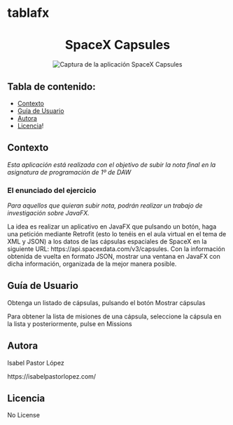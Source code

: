 # tablafx

<h1 align="center"> SpaceX Capsules </h1>
<p align="center"> <img src="https://user-images.githubusercontent.com/45814587/173258940-f78865f3-e39c-4d25-903c-3b40e8fc0f16.PNG" alt="Captura de la aplicación SpaceX Capsules">
 </p>
 
 ## Tabla de contenido:
 
- [Contexto](#contexto)
- [Guía de Usuario](#guía-de-usuario)
- [Autora](#autora)
- [Licencia](#licencia)!

## Contexto

*Esta aplicación está realizada con el objetivo de subir la nota final en la asignatura de programación de 1º de DAW*

### El enunciado del ejercicio

*Para aquellos que quieran subir nota, podrán realizar un trabajo de investigación sobre JavaFX.*
<p>La idea es realizar un aplicativo en JavaFX que pulsando un botón, 
  haga una petición mediante Retrofit (esto lo tenéis en el aula virtual en el tema de XML y JSON) 
  a los datos de las cápsulas espaciales de SpaceX en la siguiente URL: https://api.spacexdata.com/v3/capsules. 
  Con la información obtenida de vuelta en formato JSON, mostrar una ventana en JavaFX con dicha información, 
  organizada de la mejor manera posible.
</p>

## Guía de Usuario
<p>Obtenga un listado de cápsulas, pulsando el botón Mostrar cápsulas</p>

<p>Para obtener la lista de misiones de una cápsula, seleccione la cápsula en la lista y posteriormente, pulse en Missions </p>


## Autora

<p>Isabel Pastor López</p> 
https://isabelpastorlopez.com/

## Licencia
No License

